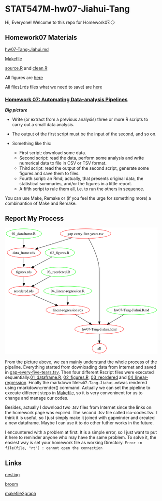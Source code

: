 
# STAT547M-hw07-Jiahui-Tang

Hi, Everyone! Welcome to this repo for Homework07.:smirk:

## Homework07 Materials

[hw07-Tang-Jiahui.md](https://github.com/Tangjiahui26/STAT545-hw-Tang-Jiahui/blob/master/hw07/hw07-Tang-Jiahui.md)

[Makefile](https://github.com/Tangjiahui26/STAT545-hw-Tang-Jiahui/blob/master/hw07/Makefile)

[source.R](https://github.com/Tangjiahui26/STAT545-hw-Tang-Jiahui/blob/master/hw07/source.R) and [clean.R](https://github.com/Tangjiahui26/STAT545-hw-Tang-Jiahui/blob/master/hw07/clean.R)

All figures are [here](https://github.com/Tangjiahui26/STAT545-hw-Tang-Jiahui/tree/master/hw07/figures)

All files(.rds files what we need to save) are [here](https://github.com/Tangjiahui26/STAT545-hw-Tang-Jiahui/tree/master/hw07/files)

### [Homework 07: Automating Data-analysis Pipelines](https://stat545.com/hw07_automation.html)

***Big picture***

+ Write (or extract from a previous analysis) three or more R scripts to carry out a small data analysis.
+ The output of the first script must be the input of the second, and so on.
+ Something like this:

    - First script: download some data.
    - Second script: read the data, perform some analysis and write numerical data to file in CSV or TSV format.
    - Third script: read the output of the second script, generate some figures and save them to files.
    - Fourth script: an Rmd, actually, that presents original data, the statistical summaries, and/or the figures in a little report.
    - A fifth script to rule them all, i.e. to run the others in sequence.
    
You can use Make, Remake or (if you feel the urge for something more) a combinantion of Make and Remake.

## Report My Process

![Alt text](./out.png)

From the picture above, we can mainly understand the whole process of the pipeline. Everything started from downloading data from Internet and saved in [gap-every-five-tears.tsv](https://github.com/Tangjiahui26/STAT545-hw-Tang-Jiahui/blob/master/hw07/gap-every-five-tears.tsv). Then four different Rscript files were executed sequentially:[01_dataframe.R](https://github.com/Tangjiahui26/STAT545-hw-Tang-Jiahui/blob/master/hw07/01_dataframe.R), [02_figures.R](https://github.com/Tangjiahui26/STAT545-hw-Tang-Jiahui/blob/master/hw07/02_figures.R), [03_reordered](https://github.com/Tangjiahui26/STAT545-hw-Tang-Jiahui/blob/master/hw07/03_reordered.R) and [04_linear-regression](https://github.com/Tangjiahui26/STAT545-hw-Tang-Jiahui/blob/master/hw07/04_linear-regression.R). Finally the markdown file`hw07-Tang-Jiahui.md`was rendered using rmarkdown::render() command. Actually we can set the pipeline to execute different steps in [Makefile](https://github.com/Tangjiahui26/STAT545-hw-Tang-Jiahui/blob/master/hw07/Makefile), so it is very conveninent for us to change and manage our codes. 


Besides, actually I download two .tsv files from Internet since the links on the homework page was expired. The second .tsv file called iso-codes.tsv. I think it is useful, so I just simply make it joined with gapminder and created a new dataframe. Maybe I can use it to do other futher works in the future.

I encountered with a problem at first. It is a simple error, so I just want to put it here to reminder anyone who may have the same problem. To solve it, the easiest way is set your homework file as working Directory.
`Error in file(file, "rt") : cannot open the connection`

## Links
[nesting](http://stat545.com/block024_group-nest-split-map.html)

[broom](https://www.rdocumentation.org/packages/broom/versions/0.4.2)

[makefile2graph](https://github.com/lindenb/makefile2graph)
